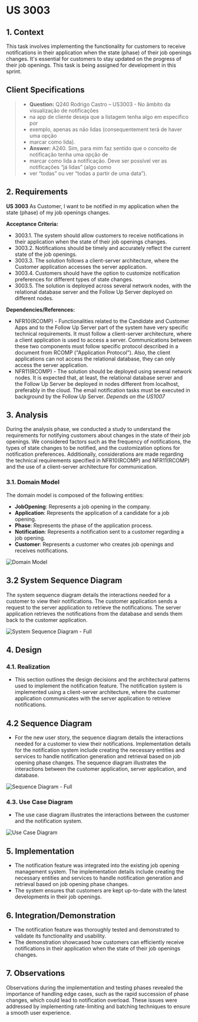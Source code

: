 # US 3003

## 1. Context

This task involves implementing the functionality for customers to receive notifications in their application
when the state (phase) of their job openings changes.
It's essential for customers to stay updated on the progress of their job openings.
This task is being assigned for development in this sprint.

## Client Specifications

> * **Question:** Q240 Rodrigo Castro – US3003 - No âmbito da visualização de notificações
> * na app de cliente deseja que a listagem tenha algo em específico por
> * exemplo, apenas as não lidas (consequentement terá de haver uma opção
> * marcar como lida).
> * **Answer:** A240. Sim, para mim faz sentido que o conceito de notificação tenha uma opção de
> * marcar como lida a notificação. Deve ser possível ver as notificações “já lidas” (algo como
> * ver “todas” ou ver “todas a partir de uma data”).

## 2. Requirements

**US 3003** As Customer, I want to be notified in my application when the state (phase) of my job openings changes.

**Acceptance Criteria:**

- 3003.1. The system should allow customers to receive notifications in their application when the state of their job
  openings changes.
- 3003.2. Notifications should be timely and accurately reflect the current state of the job openings.
- 3003.3. The solution follows a client-server architecture, where the Customer application accesses the server
  application.
- 3003.4. Customers should have the option to customize notification preferences for different types of state changes.
- 3003.5. The solution is deployed across several network nodes, with the relational database server and the Follow Up
  Server deployed on different nodes.

**Dependencies/References:**

- NFR10(RCOMP) - Functionalities related to the Candidate and Customer Apps and to the Follow Up Server part of the
  system have very specific technical requirements. It must follow a client-server architecture, where a client
  application is used to access a server. Communications between these two components must follow specific protocol
  described in a document from RCOMP ("Application Protocol"). Also, the client applications can not access the
  relational database, they can only access the server application.
- NFR11(RCOMP) - The solution should be deployed using several network nodes. It is expected that, at least, the
  relational database server and the Follow Up Server be deployed in nodes different from localhost, preferably in the
  cloud. The email notification tasks must be executed in background by the Follow Up Server.
  *Depends on the US1007*

## 3. Analysis

During the analysis phase, we conducted a study to understand the requirements for notifying customers
about changes in the state of their job openings. We considered factors such as the frequency of notifications,
the types of state changes to be notified, and the customization options for notification preferences.
Additionally, considerations are made regarding the technical requirements specified in NFR10(RCOMP) and NFR11(RCOMP)
and the use of a client-server architecture for communication.

### 3.1. Domain Model

The domain model is composed of the following entities:

- **JobOpening**: Represents a job opening in the company.
- **Application**: Represents the application of a candidate for a job opening.
- **Phase**: Represents the phase of the application process.
- **Notification**: Represents a notification sent to a customer regarding a job opening.
- **Customer**: Represents a customer who creates job openings and receives notifications.

![Domain Model](C:\Users\gonca\IdeaProjects\sem4pi-23-24-2dh3\docs\sprintC\1013\svg\1013-domain-model.svg)

## 3.2 System Sequence Diagram

The system sequence diagram details the interactions needed for a customer to view their notifications.
The customer application sends a request to the server application to retrieve the notifications.
The server application retrieves the notifications from the database and sends them back to the customer application.

![System Sequence Diagram - Full](C:\Users\gonca\IdeaProjects\sem4pi-23-24-2dh3\docs\sprintC\1013\svg\1013-system-sequence-diagram-System_Sequence_Diagram__SSD____Rank_Candidates_for_a_Job_Opening.png)

## 4. Design

### 4.1. Realization

- This section outlines the design decisions and the architectural patterns used to implement the notification feature.
  The notification system is implemented using a client-server architecture, where the customer application communicates
  with the server application to retrieve notifications.

## 4.2 Sequence Diagram

- For the new user story, the sequence diagram details the interactions needed for a customer to view their
  notifications.
  Implementation details for the notification system include creating the necessary entities and services to handle
  notification generation and retrieval based on job opening phase changes.
  The sequence diagram illustrates the interactions between the customer application, server application, and database.

![Sequence Diagram - Full](C:\Users\gonca\IdeaProjects\sem4pi-23-24-2dh3\docs\sprintC\1013\svg\1013-sequence-diagram.png)

### 4.3. Use Case Diagram

- The use case diagram illustrates the interactions between the customer and the notification system.

![Use Case Diagram](C:\Users\gonca\IdeaProjects\sem4pi-23-24-2dh3\docs\sprintC\1013\svg\1013-sequence-diagram.png)

## 5. Implementation

- The notification feature was integrated into the existing job opening management system.
  The implementation details include creating the necessary entities and services to handle notification generation and
  retrieval based on job opening phase changes.
- The system ensures that customers are kept up-to-date with the latest developments in their job openings.

## 6. Integration/Demonstration

- The notification feature was thoroughly tested and demonstrated to validate its functionality and usability.
- The demonstration showcased how customers can efficiently receive notifications in their application when the state of
  their job openings changes.

## 7. Observations

Observations during the implementation and testing phases revealed the importance of handling edge cases,
such as the rapid succession of phase changes, which could lead to notification overload.
These issues were addressed by implementing rate-limiting and batching techniques to ensure a smooth user experience.